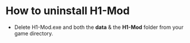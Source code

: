 # How to uninstall H1-Mod

* Delete H1-Mod.exe and both the **data** & the **H1-Mod** folder from your game directory.